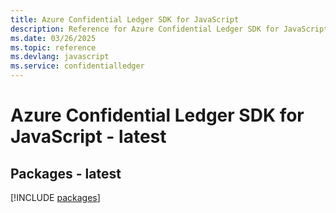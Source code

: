 ```yaml
---
title: Azure Confidential Ledger SDK for JavaScript
description: Reference for Azure Confidential Ledger SDK for JavaScript
ms.date: 03/26/2025
ms.topic: reference
ms.devlang: javascript
ms.service: confidentialledger
---
```

# Azure Confidential Ledger SDK for JavaScript - latest
## Packages - latest
[!INCLUDE [packages](confidential-ledger-index.md)]